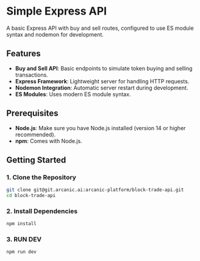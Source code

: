 # Simple Express API

A basic Express API with buy and sell routes, configured to use ES module syntax and nodemon for development.

## Features

- **Buy and Sell API**: Basic endpoints to simulate token buying and selling transactions.
- **Express Framework**: Lightweight server for handling HTTP requests.
- **Nodemon Integration**: Automatic server restart during development.
- **ES Modules**: Uses modern ES module syntax.

## Prerequisites

- **Node.js**: Make sure you have Node.js installed (version 14 or higher recommended).
- **npm**: Comes with Node.js.

## Getting Started

### 1. Clone the Repository

```bash
git clone git@git.arcanic.ai:arcanic-platform/block-trade-api.git
cd block-trade-api
```

### 2. Install Dependencies
```bash
npm install
```

### 3. RUN DEV 
```bash 
npm run dev
```
